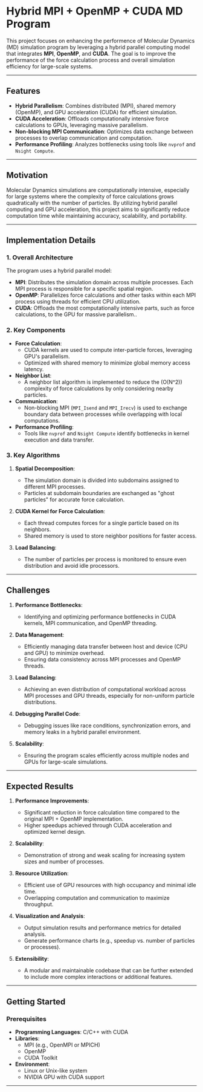 # Hybrid MPI + OpenMP + CUDA MD Program

This project focuses on enhancing the performence of Molecular Dynamics (MD) simulation program by leveraging a hybrid parallel computing model that integrates **MPI**, **OpenMP**, and **CUDA**. The goal is to improve the performance of the force calculation process and overall simulation efficiency for large-scale systems.


---

## Features

- **Hybrid Parallelism**: Combines distributed (MPI), shared memory (OpenMP), and GPU acceleration (CUDA) for efficient simulation.
- **CUDA Acceleration**: Offloads computationally intensive force calculations to GPUs, leveraging massive parallelism.
- **Non-blocking MPI Communication**: Optimizes data exchange between processes to overlap communication and computation.
- **Performance Profiling**: Analyzes bottlenecks using tools like `nvprof` and `Nsight Compute`.

---

## Motivation

Molecular Dynamics simulations are computationally intensive, especially for large systems where the complexity of force calculations grows quadratically with the number of particles. By utilizing hybrid parallel computing and GPU acceleration, this project aims to significantly reduce computation time while maintaining accuracy, scalability, and portability.

---

## Implementation Details

### **1. Overall Architecture**
The program uses a hybrid parallel model:
- **MPI**: Distributes the simulation domain across multiple processes. Each MPI process is responsible for a specific spatial region.
- **OpenMP**: Parallelizes force calculations and other tasks within each MPI process using threads for efficient CPU utilization.
- **CUDA**: Offloads the most computationally intensive parts, such as force calculations, to the GPU for massive parallelism..

### **2. Key Components**
- **Force Calculation**:
  - CUDA kernels are used to compute inter-particle forces, leveraging GPU's parallelism.
  - Optimized with shared memory to minimize global memory access latency.
- **Neighbor List**:
  - A neighbor list algorithm is implemented to reduce the \(O(N^2)\) complexity of force calculations by only considering nearby particles.
- **Communication**:
  - Non-blocking MPI (`MPI_Isend` and `MPI_Irecv`) is used to exchange boundary data between processes while overlapping with local computations.
- **Performance Profiling**:
  - Tools like `nvprof` and `Nsight Compute` identify bottlenecks in kernel execution and data transfer.

### **3. Key Algorithms**
1. **Spatial Decomposition**:
   - The simulation domain is divided into subdomains assigned to different MPI processes.
   - Particles at subdomain boundaries are exchanged as "ghost particles" for accurate force calculation.

2. **CUDA Kernel for Force Calculation**:
   - Each thread computes forces for a single particle based on its neighbors.
   - Shared memory is used to store neighbor positions for faster access.

3. **Load Balancing**:
   - The number of particles per process is monitored to ensure even distribution and avoid idle processors.

---

## Challenges

1. **Performance Bottlenecks**:
   - Identifying and optimizing performance bottlenecks in CUDA kernels, MPI communication, and OpenMP threading.

2. **Data Management**:
   - Efficiently managing data transfer between host and device (CPU and GPU) to minimize overhead.
   - Ensuring data consistency across MPI processes and OpenMP threads.

3. **Load Balancing**:
   - Achieving an even distribution of computational workload across MPI processes and GPU threads, especially for non-uniform particle distributions.

4. **Debugging Parallel Code**:
   - Debugging issues like race conditions, synchronization errors, and memory leaks in a hybrid parallel environment.

5. **Scalability**:
   - Ensuring the program scales efficiently across multiple nodes and GPUs for large-scale simulations.

---

## Expected Results

1. **Performance Improvements**:
   - Significant reduction in force calculation time compared to the original MPI + OpenMP implementation.
   - Higher speedups achieved through CUDA acceleration and optimized kernel design.

2. **Scalability**:
   - Demonstration of strong and weak scaling for increasing system sizes and number of processes.

3. **Resource Utilization**:
   - Efficient use of GPU resources with high occupancy and minimal idle time.
   - Overlapping computation and communication to maximize throughput.

4. **Visualization and Analysis**:
   - Output simulation results and performance metrics for detailed analysis.
   - Generate performance charts (e.g., speedup vs. number of particles or processes).

5. **Extensibility**:
   - A modular and maintainable codebase that can be further extended to include more complex interactions or additional features.

---

## Getting Started

### Prerequisites

- **Programming Languages**: C/C++ with CUDA
- **Libraries**:
  - MPI (e.g., OpenMPI or MPICH)
  - OpenMP
  - CUDA Toolkit
- **Environment**:
  - Linux or Unix-like system
  - NVIDIA GPU with CUDA support

---
